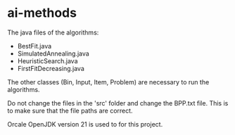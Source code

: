# ai-methods
The java files of the algorithms:
- BestFit.java
- SimulatedAnnealing.java
- HeuristicSearch.java
- FirstFitDecreasing.java

The other classes (Bin, Input, Item, Problem) are necessary to run the algorithms.

Do not change the files in the 'src' folder and change the BPP.txt file. This is to make sure that the file paths are correct.

Orcale OpenJDK version 21 is used to for this project.

